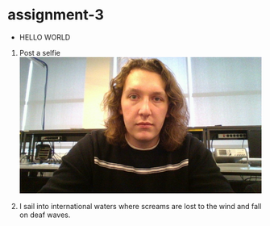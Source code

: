 # assignment-3

* HELLO WORLD


1. Post a selfie
![alt text][selfie]

[selfie]: WIN_20180129_14_14_20_Pro.jpg

2. I sail into international waters where screams are lost to the wind and fall on deaf waves.
